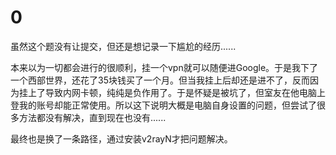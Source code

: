 # 0

虽然这个题没有让提交，但还是想记录一下尴尬的经历......

本来以为一切都会进行的很顺利，挂一个vpn就可以随便进Google。于是我下了一个西部世界，还花了35块钱买了一个月。但当我挂上后却还是进不了，反而因为挂上了导致内网卡顿，纯纯是负作用了。于是怀疑是被坑了，但室友在他电脑上登我的账号却能正常使用。所以这下说明大概是电脑自身设置的问题，但尝试了很多方法都没有解决，直到现在也没有......

最终也是换了一条路径，通过安装v2rayN才把问题解决。
